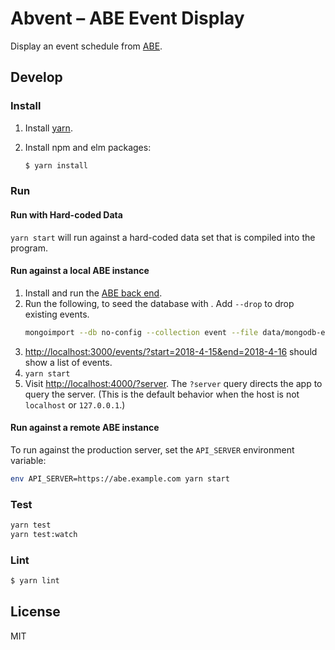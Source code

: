 # Abvent – ABE Event Display

Display an event schedule from [ABE](https://github.com/olinlibrary/abe).

## Develop

### Install

1. Install [yarn](https://yarnpkg.com).
2. Install npm and elm packages:

    ```bash
    $ yarn install
    ```

### Run

#### Run with Hard-coded Data

`yarn start` will run against a hard-coded data set that is compiled into the
program.

#### Run against a local ABE instance

1. Install and run the [ABE back end](https://github.com/olinlibrary/abe).
2. Run the following, to seed the database with . Add `--drop` to drop existing events.
    ```bash
    mongoimport --db no-config --collection event --file data/mongodb-example.json
    ```
3. <http://localhost:3000/events/?start=2018-4-15&end=2018-4-16> should show a
   list of events.
4. `yarn start`
5. Visit <http://localhost:4000/?server>. The `?server` query directs the app to
   query the server. (This is the default behavior when the host is not `localhost`
   or `127.0.0.1`.)

#### Run against a remote ABE instance

To run against the production server, set the `API_SERVER` environment variable:

```bash
env API_SERVER=https://abe.example.com yarn start
```

### Test

```bash
yarn test
yarn test:watch
```

### Lint

```bash
$ yarn lint
```

## License

MIT
